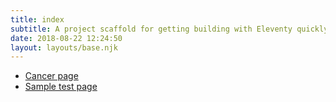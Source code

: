 ```yaml
---
title: index
subtitle: A project scaffold for getting building with Eleventy quickly.
date: 2018-08-22 12:24:50
layout: layouts/base.njk
---
```


<section class="embl-grid">
  <ul class="embl-e-list embl-e-list--ordered">
    <li class="embl-e-list__item">
      <a href="cancer" class="embl-e-link">Cancer page</a>
    </li>
    <li class="embl-e-list__item">
      <a href="test_page_2" class="embl-e-link">Sample test page</a>
    </li>
  </ul>
</section>
